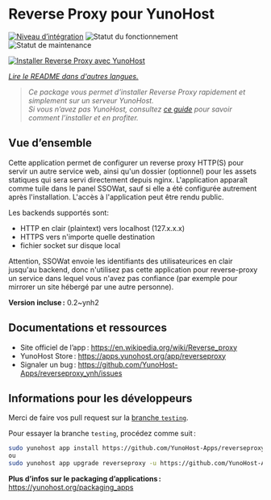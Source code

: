 <!--
Nota bene : ce README est automatiquement généré par <https://github.com/YunoHost/apps/tree/master/tools/readme_generator>
Il NE doit PAS être modifié à la main.
-->

# Reverse Proxy pour YunoHost

[![Niveau d’intégration](https://dash.yunohost.org/integration/reverseproxy.svg)](https://ci-apps.yunohost.org/ci/apps/reverseproxy/) ![Statut du fonctionnement](https://ci-apps.yunohost.org/ci/badges/reverseproxy.status.svg) ![Statut de maintenance](https://ci-apps.yunohost.org/ci/badges/reverseproxy.maintain.svg)

[![Installer Reverse Proxy avec YunoHost](https://install-app.yunohost.org/install-with-yunohost.svg)](https://install-app.yunohost.org/?app=reverseproxy)

*[Lire le README dans d'autres langues.](./ALL_README.md)*

> *Ce package vous permet d’installer Reverse Proxy rapidement et simplement sur un serveur YunoHost.*  
> *Si vous n’avez pas YunoHost, consultez [ce guide](https://yunohost.org/install) pour savoir comment l’installer et en profiter.*

## Vue d’ensemble

Cette application permet de configurer un reverse proxy HTTP(S) pour servir un autre service web, ainsi qu'un dossier (optionnel) pour les assets statiques qui sera servi directement depuis nginx. L'application apparaît comme tuile dans le panel SSOWat, sauf si elle a été configurée autrement après l'installation. L'accès à l'application peut être rendu public.

Les backends supportés sont:

- HTTP en clair (plaintext) vers localhost (127.x.x.x)
- HTTPS vers n'importe quelle destination
- fichier socket sur disque local

Attention, SSOWat envoie les identifiants des utilisateurices en clair jusqu'au backend, donc n'utilisez pas cette application pour reverse-proxy un service dans lequel vous n'avez pas confiance (par exemple pour mirrorer un site hébergé par une autre personne).


**Version incluse :** 0.2~ynh2
## Documentations et ressources

- Site officiel de l’app : <https://en.wikipedia.org/wiki/Reverse_proxy>
- YunoHost Store : <https://apps.yunohost.org/app/reverseproxy>
- Signaler un bug : <https://github.com/YunoHost-Apps/reverseproxy_ynh/issues>

## Informations pour les développeurs

Merci de faire vos pull request sur la [branche `testing`](https://github.com/YunoHost-Apps/reverseproxy_ynh/tree/testing).

Pour essayer la branche `testing`, procédez comme suit :

```bash
sudo yunohost app install https://github.com/YunoHost-Apps/reverseproxy_ynh/tree/testing --debug
ou
sudo yunohost app upgrade reverseproxy -u https://github.com/YunoHost-Apps/reverseproxy_ynh/tree/testing --debug
```

**Plus d’infos sur le packaging d’applications :** <https://yunohost.org/packaging_apps>
